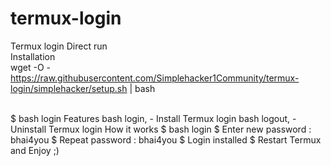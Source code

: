 # termux-login
Termux login
Direct run
<br>
Installation
<br>
wget -O - https://raw.githubusercontent.com/Simplehacker1Community/termux-login/simplehacker/setup.sh | bash

<br>
$ bash login
Features
bash login, - Install Termux login
bash logout, - Uninstall Termux login
How it works
$ bash login
$ Enter new password : bhai4you
$ Repeat password : bhai4you
$ Login installed
$ Restart Termux and Enjoy ;)

